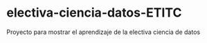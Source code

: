 # electiva-ciencia-datos-ETITC
Proyecto para mostrar el aprendizaje de la electiva ciencia de datos
